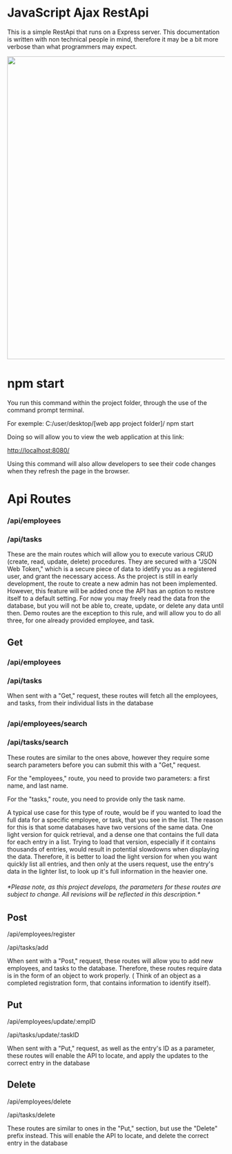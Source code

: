 # JavaScript Ajax RestApi
This is a simple RestApi that runs on a Express server.
This documentation is written with non technical people in mind, therefore it may be a bit more verbose than what programmers may expect.
<div>
      <img width="700" src="https://user-images.githubusercontent.com/44081182/133871712-6b2129de-96c3-4ec4-bf6f-6d86b0b61e45.PNG">
</div>

# npm start
You run this command within the project folder, through the use of the command prompt terminal.
<p>For exemple: C:/user/desktop/[web app project folder]/ npm start</p>
<p>Doing so will allow you to view the web application at this link:</p> 
<a href="http://localhost:8080/">http://localhost:8080/</a>
<p>Using this command will also allow developers to see their code changes when they refresh the page in the browser.</p>

# Api Routes
<h3>/api/employees</h3>
<h3>/api/tasks</h3>
These are the main routes which will allow you to execute various CRUD (create, read, update, delete) procedures. They are secured with a "JSON Web Token," which is a secure piece of data to idetify you as a registered user, and grant the necessary access. As the project is still in early development, the route to create a new admin has not been implemented. However, this feature will be added once the API has an option to restore itself to a default setting. For now you may freely read the data fron the database, but you will not be able to, create, update, or delete any data until then. Demo routes are the exception to this rule, and will allow you to do all three, for one already provided employee, and task.

## Get
 <h3>/api/employees</h3>
 <h3>/api/tasks</h3>
  <p>When sent with a "Get," request, these routes will fetch all the employees, and tasks, from their individual lists in the database</p>
  
## 

 <h3>/api/employees/search</h3>
 <h3>/api/tasks/search</h3> 
 <p>These routes are similar to the ones above, however they require some search parameters before you can submit this with a "Get," request.</p>
 <p>For the "employees," route, you need to provide two parameters: a first name, and last name.</p>
 <p>For the "tasks," route, you need to provide only the task name.</p>
 <p>A typical use case for this type of route, would be if you wanted to load the full data for a specific employee, or task, that you see in the list. The reason for this is that some databases have two versions of the same data. One light version for quick retrieval, and a dense one that contains the full data for each entry in a list. Trying to load that version, especially if it contains thousands of entries, would result in potential slowdowns when displaying the data. Therefore, it is better to load the light version for when you want quickly list all entries, and then only at the users request, use the entry's data in the lighter list, to look up it's full information in the heavier one.</p>
 <h6>*Please note, as this project develops, the parameters for these routes are subject to change. All revisions will be reflected in this description.*</h6>
 
## Post

 <p>/api/employees/register</p>
 <p>/api/tasks/add</p> 
 <p>When sent with a "Post," request, these routes will allow you to add new employees, and tasks to the database. Therefore, these routes require data is in the form of an object to work properly. ( Think of an object as a completed registration form, that contains information to identify itself).</p>
 
## Put

 <p>/api/employees/update/:empID</p>
 <p>/api/tasks/update/:taskID</p> 
 <p>When sent with a "Put," request, as well as the entry's ID as a parameter, these routes will enable the API to locate, and apply the updates to the correct entry in the database</p>

## Delete

 <p>/api/employees/delete</p>
 <p>/api/tasks/delete</p> 
 <p>These routes are similar to ones in the "Put," section, but use the "Delete" prefix instead. This will enable the API to locate, and delete the correct entry in the database</p>
